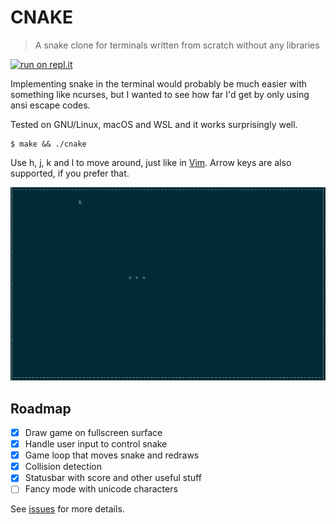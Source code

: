 # CNAKE

> A snake clone for terminals written from scratch without any libraries

[![run on repl.it](http://repl.it/badge/github/veloek/cnake)](https://repl.it/github/veloek/cnake)

Implementing snake in the terminal would probably be much easier with
something like ncurses, but I wanted to see how far I'd get by only using ansi
escape codes.

Tested on GNU/Linux, macOS and WSL and it works surprisingly well.

```
$ make && ./cnake
```

Use h, j, k and l to move around, just like in [Vim](https://www.vim.org).
Arrow keys are also supported, if you prefer that.

![Screenshot](screenshot.png)

## Roadmap

- [X] Draw game on fullscreen surface
- [X] Handle user input to control snake
- [X] Game loop that moves snake and redraws
- [X] Collision detection
- [X] Statusbar with score and other useful stuff
- [ ] Fancy mode with unicode characters

See [issues](https://github.com/veloek/cnake/issues) for more details.
